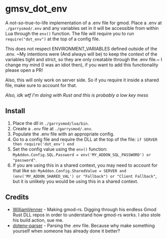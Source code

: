 # gmsv_dot_env

A not-so-true-to-life implementation of a .env file for gmod. Place a .env at `./garrysmod/.env` and any variables set in it will be accessible from within Lua through the `env()` function. The file will require you to run `require("dot_env")` at the top of a config file.

This does not respect ENVIRONMENT_VARIABLES defined outside of the .env. ~My intentions were (And always will be) to keep the context of the variables tight and strict, so they are only creatable through the .env file.~ I change my mind (I was an idiot then), if you want to add this functionality please open a PR!

Also, this will only work on server side. So if you require it inside a shared file, make sure to account for that.

*Also, idk wtf I'm doing with Rust and this is probably a low key mess*

## Install

1. Place the dll in `./garrysmod/lua/bin`.
2. Create a `.env` file at `./garrysmod/.env`.
3. Populate the .env file with an appropriate config.
4. Go to a config file and require the DLL at the top of the file: `if SERVER then require('dot_env') end`
5. Set the config value using the `env()` function: `MyAddon.Config.SQL.Password = env('MY_ADDON_SQL_PASSWORD') or "password"`.
6. If you are using this in a shared context, you may need to account for that like so: `MyAddon.Config.SharedValue = SERVER and (env('MY_ADDON_SHARED_VAL') or "Fallback") or "Client Fallback"`, but it is unlikely you would be using this in a shared context.

## Credits

- [WilliamVenner](https://github.com/WilliamVenner) - Making gmod-rs. Digging through his endless Gmod Rust DLL repos in order to understand how gmod-rs works. I also stole his build action, sue me.
- [dotenv-parser](https://github.com/rubik/dotenv-parser) - Parsing the .env file. Because why make something yourself when someone has already done it better?
